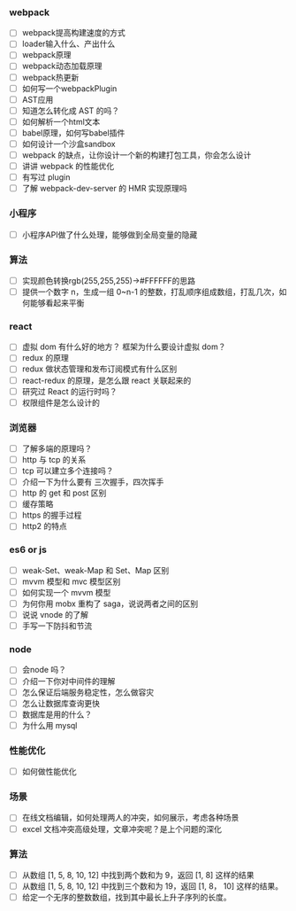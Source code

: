 ### webpack
- [ ] webpack提高构建速度的方式
- [ ] loader输入什么、产出什么
- [ ] webpack原理
- [ ] webpack动态加载原理
- [ ] webpack热更新
- [ ] 如何写一个webpackPlugin
- [ ] AST应用
- [ ] 知道怎么转化成 AST 的吗？
- [ ] 如何解析一个html文本
- [ ] babel原理，如何写babel插件
- [ ] 如何设计一个沙盒sandbox
- [ ] webpack 的缺点，让你设计⼀个新的构建打包⼯具，你会怎么设计
- [ ] 讲讲 webpack 的性能优化
- [ ] 有写过 plugin
- [ ] 了解 webpack-dev-server 的 HMR 实现原理吗

### 小程序
- [ ] 小程序API做了什么处理，能够做到全局变量的隐藏

### 算法
- [ ] 实现颜色转换rgb(255,255,255)->#FFFFFF的思路
- [ ] 提供⼀个数字 n，⽣成⼀组 0~n-1 的整数，打乱顺序组成数组，打乱⼏次，如何能够看起来平衡

### react
- [ ] 虚拟 dom 有什么好的地⽅？ 框架为什么要设计虚拟 dom？
- [ ] redux 的原理
- [ ] redux 做状态管理和发布订阅模式有什么区别
- [ ] react-redux 的原理，是怎么跟 react 关联起来的
- [ ] 研究过 React 的运行时吗？
- [ ] 权限组件是怎么设计的

### 浏览器
- [ ] 了解多端的原理吗？
- [ ] http 与 tcp 的关系
- [ ] tcp 可以建立多个连接吗？
- [ ] 介绍一下为什么要有 三次握手，四次挥手
- [ ] http 的 get 和 post 区别
- [ ] 缓存策略
- [ ] https 的握手过程
- [ ] http2 的特点

### es6 or js

- [ ] weak-Set、weak-Map 和 Set、Map 区别
- [ ] mvvm 模型和 mvc 模型区别
- [ ] 如何实现一个 mvvm 模型
- [ ] 为何你用 mobx 重构了 saga，说说两者之间的区别
- [ ] 说说 vnode 的了解
- [ ] 手写一下防抖和节流

### node
- [ ] 会node 吗？
- [ ] 介绍一下你对中间件的理解
- [ ] 怎么保证后端服务稳定性，怎么做容灾
- [ ] 怎么让数据库查询更快
- [ ] 数据库是用的什么？
- [ ] 为什么用 mysql

### 性能优化
- [ ] 如何做性能优化


### 场景
- [ ] 在线⽂档编辑，如何处理两⼈的冲突，如何展⽰，考虑各种场景
- [ ] excel ⽂档冲突⾼级处理，⽂章冲突呢？是上个问题的深化

### 算法
- [ ] 从数组 [1, 5, 8, 10, 12] 中找到两个数和为 9，返回 [1, 8] 这样的结果
- [ ] 从数组 [1, 5, 8, 10, 12] 中找到三个数和为 19，返回 [1, 8， 10] 这样的结果。
- [ ] 给定⼀个⽆序的整数数组，找到其中最长上升⼦序列的长度。
